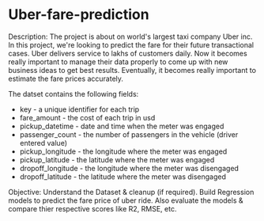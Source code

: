 # Uber-fare-prediction

Description:
The project is about on world's largest taxi company Uber inc. In this project, we're looking to predict the fare for their future transactional cases. Uber delivers service to lakhs of customers daily. Now it becomes really important to manage their data properly to come up with new business ideas to get best results. Eventually, it becomes really important to estimate the fare prices accurately.

The datset contains the following fields:

- key - a unique identifier for each trip
- fare_amount - the cost of each trip in usd
- pickup_datetime - date and time when the meter was engaged
- passenger_count - the number of passengers in the vehicle (driver entered value)
- pickup_longitude - the longitude where the meter was engaged
- pickup_latitude - the latitude where the meter was engaged
- dropoff_longitude - the longitude where the meter was disengaged
- dropoff_latitude - the latitude where the meter was disengaged


Objective:
Understand the Dataset & cleanup (if required).
Build Regression models to predict the fare price of uber ride.
Also evaluate the models & compare thier respective scores like R2, RMSE, etc.
